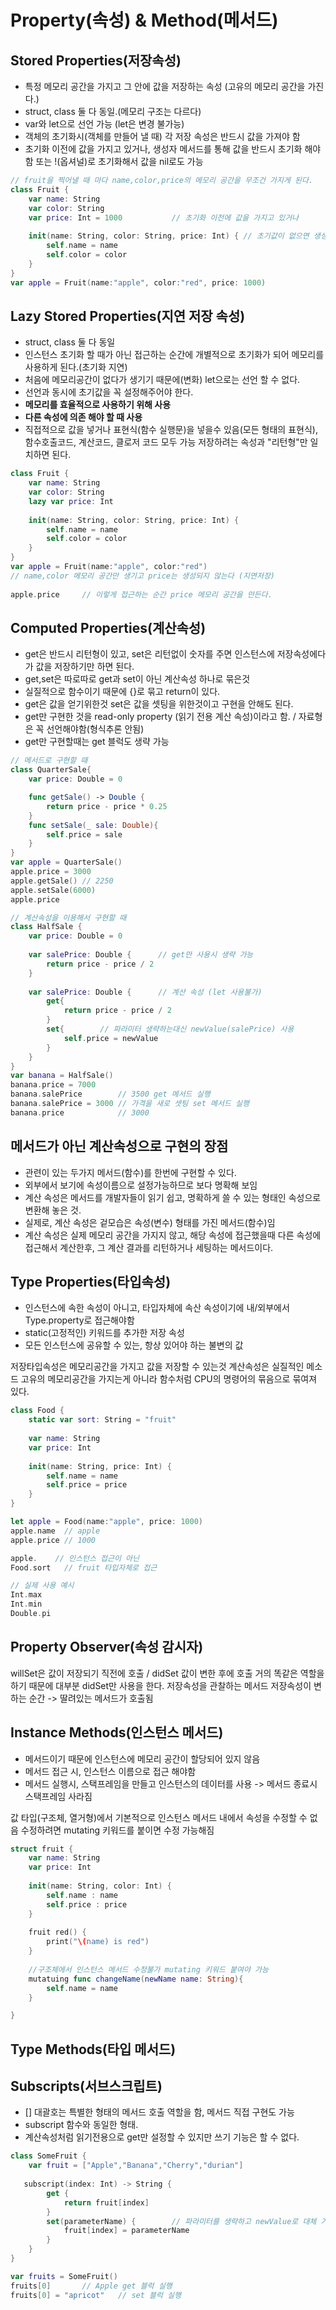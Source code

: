 # Property(속성) & Method(메서드)

## Stored Properties(저장속성)
- 특정 메모리 공간을 가지고 그 안에 값을 저장하는 속성 (고유의 메모리 공간을 가진다.)
- struct, class 둘 다 동일.(메모리 구조는 다르다)
- var와 let으로 선언 가능 (let은 변경 불가능)
- 객체의 초기화시(객체를 만들어 낼 때) 각 저장 속성은 반드시 값을 가져야 함
- 초기화 이전에 값을 가지고 있거나, 생성자 메서드를 통해 값을 반드시 초기화 해야함 또는 !(옵셔널)로 초기화해서 값을 nil로도 가능

```swift
// fruit을 찍어낼 때 마다 name,color,price의 메모리 공간을 무조건 가지게 된다.
class Fruit {
    var name: String
    var color: String
    var price: Int = 1000           // 초기화 이전에 값을 가지고 있거나
    
    init(name: String, color: String, price: Int) { // 초기값이 없으면 생성자 메서드를 통해 값을 반드시 초기화
        self.name = name
        self.color = color
    }
}
var apple = Fruit(name:"apple", color:"red", price: 1000)
```

## Lazy Stored Properties(지연 저장 속성)
- struct, class 둘 다 동일
- 인스턴스 초기화 할 때가 아닌 접근하는 순간에 개별적으로 초기화가 되어 메모리를 사용하게 된다.(초기화 지연)
- 처음에 메모리공간이 없다가 생기기 때문에(변화) let으로는 선언 할 수 없다.
- 선언과 동시에 초기값을 꼭 설정해주어야 한다.
- **메모리를 효율적으로 사용하기 위해 사용** 
- **다른 속성에 의존 해야 할 때 사용**
- 직접적으로 값을 넣거나 표현식(함수 실행문)을 넣을수 있음(모든 형태의 표현식), 함수호출코드, 계산코드, 클로저 코드 모두 가능 저장하려는 속성과 "리턴형"만 일치하면 된다.

```swift
class Fruit {
    var name: String
    var color: String
    lazy var price: Int
    
    init(name: String, color: String, price: Int) {
        self.name = name
        self.color = color
    }
}
var apple = Fruit(name:"apple", color:"red")
// name,color 메모리 공간만 생기고 price는 생성되지 않는다 (지연저장)
 
apple.price     // 이렇게 접근하는 순간 price 메모리 공간을 만든다.
```

## Computed Properties(계산속성)
- get은 반드시 리턴형이 있고, set은 리턴없이 숫자를 주면 인스턴스에 저장속성에다가 값을 저장하기만 하면 된다.
- get,set은 따로따로 get과 set이 아닌 계산속성 하나로 묶은것
- 실질적으로 함수이기 때문에 {}로 묶고 return이 있다.
- get은 값을 얻기위한것 set은 값을 셋팅을 위한것이고 구현을 안해도 된다.
- get만 구현한 것을 read-only property (읽기 전용 계산 속성)이라고 함. / 자료형은 꼭 선언해야함(형식추론 안됨)
- get만 구현할때는 get 블럭도 생략 가능
```swift
// 메서드로 구현할 때
class QuarterSale{
    var price: Double = 0

    func getSale() -> Double {
        return price - price * 0.25
    }
    func setSale(_ sale: Double){
        self.price = sale
    }
}
var apple = QuarterSale()
apple.price = 3000
apple.getSale() // 2250
apple.setSale(6000)
apple.price

// 계산속성을 이용해서 구현할 때
class HalfSale {
    var price: Double = 0
    
    var salePrice: Double {      // get만 사용시 생략 가능
        return price - price / 2
    }
    
    var salePrice: Double {      // 계산 속성 (let 사용불가)
        get{
            return price - price / 2
        }
        set{        // 파라미터 생략하는대신 newValue(salePrice) 사용
            self.price = newValue
        }
    }
}
var banana = HalfSale()
banana.price = 7000
banana.salePrice        // 3500 get 메서드 실행
banana.salePrice = 3000 // 가격을 새로 셋팅 set 메서드 실행
banana.price            // 3000
```

## 메서드가 아닌 계산속성으로 구현의 장점
- 관련이 있는 두가지 메서드(함수)를 한번에 구현할 수 있다.
- 외부에서 보기에 속성이름으로 설정가능하므로 보다 명확해 보임
- 계산 속성은 메서드를 개발자들이 읽기 쉽고, 명확하게 쓸 수 있는 형태인 속성으로 변환해 놓은 것.
- 실제로, 계산 속성은 겉모습은 속성(변수) 형태를 가진 메서드(함수)임
- 계산 속성은 실제 메모리 공간을 가지지 않고, 해당 속성에 접근했을때 다른 속성에 접근해서 계산한후, 그 계산 결과를 리턴하거나 세팅하는 메서드이다.


## Type Properties(타입속성)
- 인스턴스에 속한 속성이 아니고, 타입자체에 속산 속성이기에 내/외부에서 Type.property로 접근해야함
- static(고정적인) 키워드를 추가한 저장 속성
- 모든 인스턴스에 공유할 수 있는, 항상 있어야 하는 불변의 값

저장타입속성은 메모리공간을 가지고 값을 저장할 수 있는것
계산속성은 실질적인 메소드 고유의 메모리공간을 가지는게 아니라 함수처럼 CPU의 명령어의 묶음으로 묶여져 있다.


```swift
class Food {
    static var sort: String = "fruit"
    
    var name: String
    var price: Int
    
    init(name: String, price: Int) {
        self.name = name
        self.price = price
    }
}

let apple = Food(name:"apple", price: 1000)
apple.name  // apple
apple.price // 1000

apple.    // 인스턴스 접근이 아닌
Food.sort   // fruit 타입자체로 접근

// 실제 사용 예시
Int.max
Int.min
Double.pi
```
## Property Observer(속성 감시자)
willSet은 값이 저장되기 직전에 호출 / didSet 값이 변한 후에 호출 
거의 똑같은 역할을 하기 때문에 대부분 didSet만 사용을 한다.
저장속성을 관찰하는 메서드
저장속성이 변하는 순간 -> 딸려있는 메서드가 호출됨


## Instance Methods(인스턴스 메서드)
- 메서드이기 때문에 인스턴스에 메모리 공간이 할당되어 있지 않음
- 메서드 접근 시, 인스턴스 이름으로 접근 해야함
- 메서드 실행시, 스택프레임을 만들고 인스턴스의 데이터를 사용 -> 메서드 종료시 스택프레임 사라짐

값 타입(구조체, 열거형)에서 기본적으로 인스턴스 메서드 내에서 속성을 수정할 수 없음
수정하려면 mutating 키워드를 붙이면 수정 가능해짐

```swift
struct fruit {
    var name: String
    var price: Int
    
    init(name: String, color: Int) {
        self.name : name
        self.price : price
    }
    
    fruit red() {
        print("\(name) is red")
    }
    
    //구조체에서 인스턴스 메서드 수정불가 mutating 키워드 붙여야 가능
    mutatuing func changeName(newName name: String){
        self.name = name
    }

}
```

## Type Methods(타입 메서드)

## Subscripts(서브스크립트)
- [] 대괄호는 특별한 형태의 메서드 호출 역할을 함, 메서드 직접 구현도 가능
- subscript 함수와 동일한 형태.
- 계산속성처럼 읽기전용으로 get만 설정할 수 있지만 쓰기 기능은 할 수 없다.

```swift
class SomeFruit {
    var fruit = ["Apple","Banana","Cherry","durian"]
   
   subscript(index: Int) -> String {
        get {
            return fruit[index]
        }
        set(parameterName) {        // 파라미터를 생략하고 newValue로 대체 가능
            fruit[index] = parameterName
        }
    }
}

var fruits = SomeFruit()
fruits[0]       // Apple get 블럭 실행
fruits[0] = "apricot"   // set 블럭 실행
```



